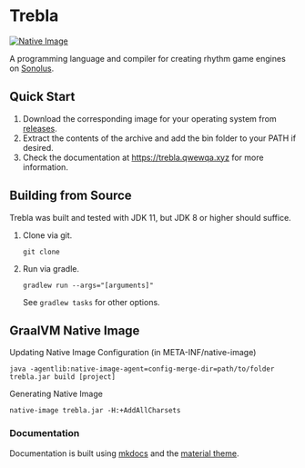 # Trebla
[![Native Image](https://github.com/qwewqa/trebla/workflows/Native%20Image/badge.svg?event=push)](https://github.com/qwewqa/trebla/actions?query=workflow%3A%22Native+Image%22)

A programming language and compiler for creating rhythm game engines on [Sonolus](https://sonolus.com).

## Quick Start
1. Download the corresponding image for your operating system from [releases](https://github.com/qwewqa/trebla/releases).
2. Extract the contents of the archive and add the bin folder to your PATH if desired.
3. Check the documentation at https://trebla.qwewqa.xyz for more information.

## Building from Source
Trebla was built and tested with JDK 11, but JDK 8 or higher should suffice.

1. Clone via git.
    ```
    git clone 
    ```
2. Run via gradle.
    ```
    gradlew run --args="[arguments]"
    ```
    See `gradlew tasks` for other options.
    
## GraalVM Native Image
Updating Native Image Configuration (in META-INF/native-image)
```
java -agentlib:native-image-agent=config-merge-dir=path/to/folder trebla.jar build [project]
```
Generating Native Image
```
native-image trebla.jar -H:+AddAllCharsets
```
    
### Documentation
Documentation is built using [mkdocs](https://www.mkdocs.org/)
and the [material theme](https://squidfunk.github.io/mkdocs-material/).
